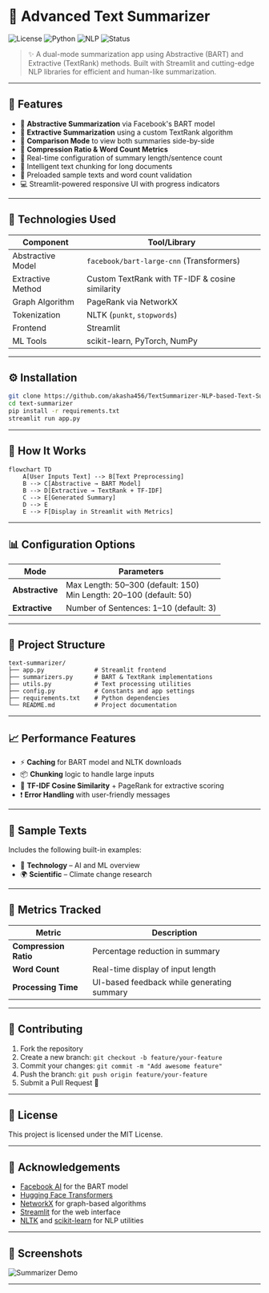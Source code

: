 # 🧾 Advanced Text Summarizer

![License](https://img.shields.io/badge/license-MIT-green)
![Python](https://img.shields.io/badge/python-3.10-blue)
![NLP](https://img.shields.io/badge/NLP-BART_and_TextRank-purple)
![Status](https://img.shields.io/badge/status-Active-brightgreen)

> ✨ A dual-mode summarization app using Abstractive (BART) and Extractive (TextRank) methods. Built with Streamlit and cutting-edge NLP libraries for efficient and human-like summarization.

---

## 🚀 Features

* 🧠 **Abstractive Summarization** via Facebook's BART model
* 🧩 **Extractive Summarization** using a custom TextRank algorithm
* 🔀 **Comparison Mode** to view both summaries side-by-side
* 📏 **Compression Ratio & Word Count Metrics**
* 🔧 Real-time configuration of summary length/sentence count
* 📎 Intelligent text chunking for long documents
* 📜 Preloaded sample texts and word count validation
* 💻 Streamlit-powered responsive UI with progress indicators

---

## 📌 Technologies Used

| Component         | Tool/Library                                    |
| ----------------- | ----------------------------------------------- |
| Abstractive Model | `facebook/bart-large-cnn` (Transformers)        |
| Extractive Method | Custom TextRank with TF-IDF & cosine similarity |
| Graph Algorithm   | PageRank via NetworkX                           |
| Tokenization      | NLTK (`punkt`, `stopwords`)                     |
| Frontend          | Streamlit                                       |
| ML Tools          | scikit-learn, PyTorch, NumPy                    |

---

## ⚙️ Installation

```bash
git clone https://github.com/akasha456/TextSummarizer-NLP-based-Text-Summarization-Tool
cd text-summarizer
pip install -r requirements.txt
streamlit run app.py
```

---

## 🧠 How It Works

```mermaid
flowchart TD
    A[User Inputs Text] --> B[Text Preprocessing]
    B --> C[Abstractive → BART Model]
    B --> D[Extractive → TextRank + TF-IDF]
    C --> E[Generated Summary]
    D --> E
    E --> F[Display in Streamlit with Metrics]
```

---

## 📊 Configuration Options

| Mode            | Parameters                                                              |
| --------------- | ----------------------------------------------------------------------- |
| **Abstractive** | Max Length: 50–300 (default: 150) <br> Min Length: 20–100 (default: 50) |
| **Extractive**  | Number of Sentences: 1–10 (default: 3)                                  |

---

## 📂 Project Structure

```
text-summarizer/
├── app.py              # Streamlit frontend
├── summarizers.py      # BART & TextRank implementations
├── utils.py            # Text processing utilities
├── config.py           # Constants and app settings
├── requirements.txt    # Python dependencies
└── README.md           # Project documentation
```

---

## 📈 Performance Features

* ⚡ **Caching** for BART model and NLTK downloads
* 📦 **Chunking** logic to handle large inputs
* 🧩 **TF-IDF Cosine Similarity** + PageRank for extractive scoring
* ❗ **Error Handling** with user-friendly messages

---

## 📝 Sample Texts

Includes the following built-in examples:

* 🧠 **Technology** – AI and ML overview
* 🌍 **Scientific** – Climate change research

---

## 📏 Metrics Tracked

| Metric                | Description                                |
| --------------------- | ------------------------------------------ |
| **Compression Ratio** | Percentage reduction in summary            |
| **Word Count**        | Real-time display of input length          |
| **Processing Time**   | UI-based feedback while generating summary |

---

## 🙌 Contributing

1. Fork the repository
2. Create a new branch: `git checkout -b feature/your-feature`
3. Commit your changes: `git commit -m "Add awesome feature"`
4. Push the branch: `git push origin feature/your-feature`
5. Submit a Pull Request 🚀

---

## 📜 License

This project is licensed under the MIT License.

---

## 💬 Acknowledgements

* [Facebook AI](https://ai.facebook.com) for the BART model
* [Hugging Face Transformers](https://huggingface.co/transformers)
* [NetworkX](https://networkx.org) for graph-based algorithms
* [Streamlit](https://streamlit.io) for the web interface
* [NLTK](https://www.nltk.org) and [scikit-learn](https://scikit-learn.org) for NLP utilities

---

## 📸 Screenshots

![Summarizer Demo](https://i.postimg.cc/qR2vHgDC/summarizer-ui-demo.jpg) <!-- Replace with actual screenshot URL -->

---

